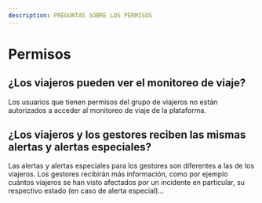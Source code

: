 ```yaml
---
description: PREGUNTAS SOBRE LOS PERMISOS
---
```


# Permisos

## ¿Los viajeros pueden ver el monitoreo de viaje?

Los usuarios que tienen permisos del grupo de viajeros no están autorizados a acceder al monitoreo de viaje de la plataforma.

## ¿Los viajeros y los gestores reciben las mismas alertas y alertas especiales?

Las alertas y alertas especiales para los gestores son diferentes a las de los viajeros. Los gestores recibirán más información, como por ejemplo cuántos viajeros se han visto afectados por un incidente en particular, su respectivo estado \(en caso de alerta especial\)...

